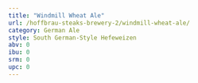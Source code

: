 ```yaml
---
title: "Windmill Wheat Ale"
url: /hoffbrau-steaks-brewery-2/windmill-wheat-ale/
category: German Ale
style: South German-Style Hefeweizen
abv: 0
ibu: 0
srm: 0
upc: 0
---
```


